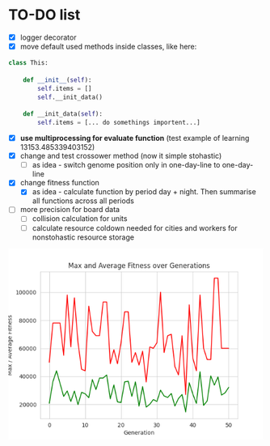 # TO-DO list

- [x] logger decorator
- [x] move default used methods inside classes, like here:

```python
class This:

    def __init__(self):
        self.items = []
        self.__init_data()

    def __init_data(self):
        self.items = [... do somethings importent...]
```

- [x] **use multiprocessing for evaluate function** (test example of learning 13153.485339403152)
- [x] change and test crossower method (now it simple stohastic)
  - [ ] as idea - switch genome position only in one-day-line to one-day-line
- [x] change fitness function
  - [x] as idea - calculate function by period day + night. Then summarise all functions across all periods
- [ ] more precision for board data
  - [ ] collision calculation for units
  - [ ] calculate resource coldown needed for cities and workers for nonstohastic resource storage

![evolution](images/evolution.png)
